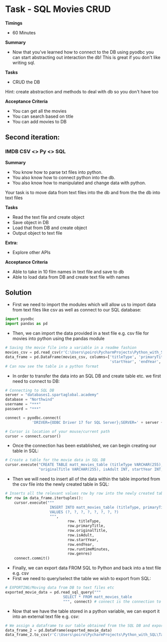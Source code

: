 # Task - SQL Movies CRUD
**Timings**
- 60 Minutes

**Summary**
- Now that you've learned how to connect to the DB using pyodbc you can start abstracting out interaction the db! This is great if you don't like writing sql.

**Tasks**
- CRUD the DB

Hint: create abstraction and methods to deal with db so you don't have too

**Acceptance Criteria**
- You can get all the movies
- You can search based on title
- You can add movies to DB

## Second iteration:

### IMDB CSV <> Py <> SQL
**Summary**
- You know how to parse txt files into python.
- You also know how to connect python into the db.
- You also know how to manipulated and change data with python.

Your task is to move data from text files into the db and from the the db into text files

**Tasks**
- Read the text file and create object
- Save object in DB
- Load that from DB and create object
- Output object to text file

**Extra:**
- Explore other APIs

**Acceptance Criteria**
- Able to take in 10 film names in text file and save to db
- Able to load data from DB and create text file with names

## Solution
- First we need to import the modules which will
allow us to import data from text files like csv
as well as connect to our SQL database:
```python
import pyodbc
import pandas as pd
```
- Then, we can import the data provided in a text
file e.g. csv file for movies into python using
the pandas module
```python
# Saving the movie file into a variable in a readme fashion
movies_csv = pd.read_csv(r'C:\Users\poiro\PycharmProjects\Python_with_SQL\Tasks\imdbtitles.csv')
data_frame = pd.DataFrame(movies_csv, columns=['titleType', 'primaryTitle', 'originalTitle', 'isAdult',
                                               'startYear', 'endYear', 'runtimeMinutes', 'genres'])
# Can now see the table in a python format
```
- In order to transfer the data into an SQL DB
and create table etc. we first need to connect to 
DB:
```python
# Connecting to SQL DB
server = "databases1.spartaglobal.academy"
database = "Northwind"
username = "***"
password = "***"

connect = pyodbc.connect(
            'DRIVER={ODBC Driver 17 for SQL Server};SERVER=' + server + ';DATABASE=' + database + ';UID=' + username + ';PWD=' + password)

# Cursor is location of your mouse/current path
cursor = connect.cursor()
```
- Once the connection has been established, we can
begin creating our table in SQL:
```python
# Create a table for the movie data in SQL DB
cursor.execute("CREATE TABLE matt_movies_table (titleType VARCHAR(255), primaryTitle VARCHAR(255), "
               "originalTitle VARCHAR(255), isAdult INT, startYear INT, endYear VARCHAR(255), runtimeMinutes VARCHAR(255), genres VARCHAR(255)")
```
- Then we will need to insert all of the data within
the table imported from the csv file into the newly
created table in SQL:
```python
# Inserts all the relevant values row by row into the newly created table in SQL DB
for row in data_frame.itertuples():
    cursor.execute("""
                    INSERT INTO matt_movies_table (titleType, primaryTitle, originalTitle, isAdult, startYear, endYear, runtimeMinutes, genres)
                    VALUES (?, ?, ?, ?, ?, ?, ?, ?)
                    """,
                            row. titleType,
                            row.primaryTitle,
                            row.originalTitle,
                            row.isAdult,
                            row.startYear,
                            row.endYear,
                            row.runtimeMinutes,
                            row.genres)
    connect.commit()
```
- Finally, we can export data FROM SQL to Python and
back into a text file e.g. csv
- First we need to query/select the table we wish
to export from SQL:
```python
# EXPORTING/Moving data from DB to text files etc
exported_movie_data = pd.read_sql_query("""
                          SELECT * FROM matt_movies_table
                          """, connect) # connect is the connection to the database
```
- Now that we have the table stored in a python 
variable, we can export it into an external
text file e.g. csv:
```python
# We assign a dataframe to our table obtained from the SQL DB and export to csv
data_frame_2 = pd.DataFrame(exported_movie_data)
data_frame_2.to_csv(r'C:\Users\poiro\PycharmProjects\Python_with_SQL\Tasks\sql_to_csv_movies.csv')
```